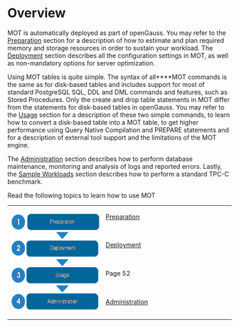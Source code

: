 # Overview<a name="EN-US_TOPIC_0260488130"></a>

MOT is automatically deployed as part of openGauss. You may refer to the  [Preparation](preparation.md)  section for a description of how to estimate and plan required memory and storage resources in order to sustain your workload. The  [Deployment](deployment.md)  section describes all the configuration settings in MOT, as well as non-mandatory options for server optimization.

Using MOT tables is quite simple. The syntax of all****MOT commands is the same as for disk-based tables and includes support for most of standard PostgreSQL SQL, DDL and DML commands and features, such as Stored Procedures. Only the create and drop table statements in MOT differ from the statements for disk-based tables in openGauss. You may refer to the  [Usage](usage.md)  section for a description of these two simple commands, to learn how to convert a disk-based table into a MOT table, to get higher performance using Query Native Compilation and PREPARE statements and for a description of external tool support and the limitations of the MOT engine.

The  [Administration](administration.md)  section describes how to perform database maintenance, monitoring and analysis of logs and reported errors. Lastly, the  [Sample Workloads](sample-workloads.md)  section describes how to perform a standard TPC-C benchmark.

Read the following topics to learn how to use MOT

<a name="table52794292"></a>
<table><tbody><tr id="row42140699"><td class="cellrowborder" rowspan="4" valign="top" width="42.42%"><p id="p57953435"><a name="p57953435"></a><a name="p57953435"></a><a name="image51818872"></a><a name="image51818872"></a><span><img id="image51818872" src="figures/en-us_image_0260488314.png" width="220.44750000000002" height="218.45250000000001"></span></p>
</td>
<td class="cellrowborder" valign="top" width="57.58%"><p id="p36579104"><a name="p36579104"></a><a name="p36579104"></a><a href="preparation.md">Preparation</a></p>
</td>
</tr>
<tr id="row10117461"><td class="cellrowborder" valign="top"><p id="p14207998"><a name="p14207998"></a><a name="p14207998"></a><a href="deployment.md">Deployment</a></p>
</td>
</tr>
<tr id="row9997188"><td class="cellrowborder" valign="top"><p id="p4465870"><a name="p4465870"></a><a name="p4465870"></a>Page 52</p>
</td>
</tr>
<tr id="row40192832"><td class="cellrowborder" valign="top"><p id="p34393964"><a name="p34393964"></a><a name="p34393964"></a><a href="administration.md">Administration</a></p>
</td>
</tr>
</tbody>
</table>

